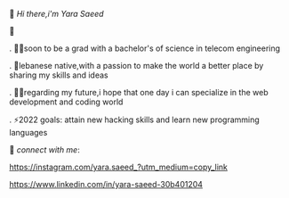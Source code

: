 📎 *Hi there,i'm Yara Saeed*

👋

. 👩‍🎓soon to be a grad with a bachelor's of science in telecom engineering

. 🌆lebanese native,with a passion to make the world a better place by sharing my skills and ideas 

. 👩‍💻regarding my future,i hope that one day i can specialize in the web development and coding world

. ⚡2022 goals: attain new hacking skills and learn new programming languages

📎 *connect with me*:

https://instagram.com/yara.saeed_?utm_medium=copy_link

https://www.linkedin.com/in/yara-saeed-30b401204

<!---
yarasaeed/yarasaeed is a ✨ special ✨ repository because its `README.md` (this file) appears on your GitHub profile.
You can click the Preview link to take a look at your changes.
--->
